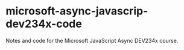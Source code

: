 # microsoft-async-javascrip-dev234x-code
Notes and code for the Microsoft JavaScript Async DEV234x course.
